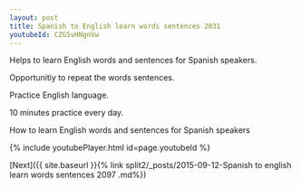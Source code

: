 ```yaml
---
layout: post
title: Spanish to English learn words sentences 2031 
youtubeId: CZG5vHNgnVw
---
```

 
 
Helps to learn English words and sentences for Spanish speakers.

Opportunitiy to repeat the words sentences. 

Practice English language. 
 
10 minutes practice every day. 
 
How to learn English words and sentences for Spanish speakers 
 
{% include youtubePlayer.html id=page.youtubeId %}
 
 
[Next]({{ site.baseurl }}{% link  split2/_posts/2015-09-12-Spanish to english learn words sentences 2097 .md%})
 
